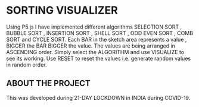 # SORTING VISUALIZER

Using P5.js I have implemented different algorithms SELECTION SORT , BUBBLE SORT , INSERTION SORT , SHELL SORT , ODD EVEN SORT , COMB SORT 
and CYCLE SORT. Each BAR in the sketch area represents a value , BIGGER the BAR BIGGER the value. The values are being arranged in ASCENDING 
order. Simply select the ALGORITHM and use VISUALIZE to see its working. Use RESET to reset the values i.e. generate random values in random
order.

## ABOUT THE PROJECT

This was developed during 21-DAY LOCKDOWN in INDIA during COVID-19.
